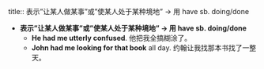 title:: 表示”让某人做某事”或”使某人处于某种境地” -> 用 have sb. doing/done

- **表示”让某人做某事”或”使某人处于某种境地” -> 用 have sb. doing/done**
	- **He had me utterly confused**. 他把我全搞糊涂了。
	- **John had me looking for that book** all day. 约翰让我找那本书找了一整天。